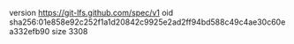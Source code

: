 version https://git-lfs.github.com/spec/v1
oid sha256:01e858e92c252f1a1d20842c9925e2ad2ff94bd588c49c4ae30c60ea332efb90
size 3308
